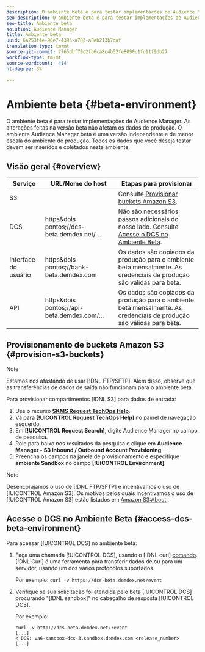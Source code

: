 ```yaml
---
description: O ambiente beta é para testar implementações de Audience Manager. As alterações feitas na versão beta não afetam os dados de produção. O ambiente Audience Manager beta é uma versão independente e de menor escala do ambiente de produção. Todos os dados que você deseja testar devem ser inseridos e coletados neste ambiente.
seo-description: O ambiente beta é para testar implementações de Audience Manager. As alterações feitas na versão beta não afetam os dados de produção. O ambiente Audience Manager beta é uma versão independente e de menor escala do ambiente de produção. Todos os dados que você deseja testar devem ser inseridos e coletados neste ambiente.
seo-title: Ambiente beta
solution: Audience Manager
title: Ambiente beta
uuid: 6a253f4e-96e7-4395-a783-a8eb213b7daf
translation-type: tm+mt
source-git-commit: 7765dbf79c2fb6ca8c4b52fe8090c1fd11f9db27
workflow-type: tm+mt
source-wordcount: '414'
ht-degree: 3%

---
```



# Ambiente beta {#beta-environment}

O ambiente beta é para testar implementações de Audience Manager. As alterações feitas na versão beta não afetam os dados de produção. O ambiente Audience Manager beta é uma versão independente e de menor escala do ambiente de produção. Todos os dados que você deseja testar devem ser inseridos e coletados neste ambiente.

## Visão geral {#overview}

<!-- beta_environment_admin.xml -->

| Serviço | URL/Nome do host | Etapas para provisionar |
|--- |--- |--- |
| S3 |  | Consulte [Provisionar buckets Amazon S3](admin-beta-environment.md#provision-s3-buckets). |
| DCS | https&amp;dois pontos;//dcs-beta.demdex.net/... | Não são necessários passos adicionais do nosso lado. Consulte [Acesse o DCS no Ambiente Beta](admin-beta-environment.md#access-dcs-beta-environment). |
| Interface do usuário | https&amp;dois pontos;//bank-beta.demdex.com | Os dados são copiados da produção para o ambiente beta mensalmente. As credenciais de produção são válidas para beta. |
| API | https&amp;dois pontos;//api-beta.demdex.com/... | Os dados são copiados da produção para o ambiente beta mensalmente. As credenciais de produção são válidas para beta. |

## Provisionamento de buckets Amazon S3 {#provision-s3-buckets}

>[!NOTE]
>
>Estamos nos afastando de usar [!DNL FTP/SFTP]. Além disso, observe que as transferências de dados de saída não funcionam para o ambiente beta.

Para provisionar compartimentos [!DNL S3] para dados de entrada:

1. Use o recurso [**SKMS Request TechOps Help**](https://skms.adobe.com/).
1. Vá para **[!UICONTROL Request TechOps Help]** no painel de navegação esquerdo.
1. Em **[!UICONTROL Request Search]**, digite Audience Manager no campo de pesquisa.
1. Role para baixo nos resultados da pesquisa e clique em **Audience Manager - S3 Inbound / Outbound Account Provisioning**.
1. Preencha os campos na janela de provisionamento e especifique **ambiente Sandbox** no campo **[!UICONTROL Environment]**.

>[!NOTE]
>
>Desencorajamos o uso de [!DNL FTP/SFTP] e incentivamos o uso de [!UICONTROL Amazon S3]. Os motivos pelos quais incentivamos o uso de [!UICONTROL Amazon S3] estão listados em [Amazon S3:About](https://docs.adobe.com/content/help/en/audience-manager/user-guide/reference/amazon-s3.html).

## Acesse o DCS no Ambiente Beta {#access-dcs-beta-environment}

Para acessar [!UICONTROL DCS] no ambiente beta:

1. Faça uma chamada [!UICONTROL DCS], usando o [!DNL curl] [comando](https://curl.haxx.se/docs/manpage.html). [!DNL Curl] é uma ferramenta para transferir dados de ou para um servidor, usando um dos vários protocolos suportados.

   Por exemplo: `curl -v https://dcs-beta.demdex.net/event`

1. Verifique se sua solicitação foi atendida pelo beta [!UICONTROL DCS] procurando &quot;[!DNL sandbox]&quot; no cabeçalho de resposta [!UICONTROL DCS].

   Por exemplo:

   ```
   curl -v http://dcs-beta.demdex.net/?event
   [...]
   < DCS: va6-sandbox-dcs-3.sandbox.demdex.com <release_number>
   [...]
   ```

<!--
1. Determine the load balancer's endpoint IP addresses.

   Run the `dig` [command](https://en.wikipedia.org/wiki/Dig_(command)) to determine the IP address of the nearest load balancer. The `dig` command queries the Domain Name System and returns the name and IP addresses of the Audience Manager [!UICONTROL Data Collection Servers (DCS)].

   ```
   dig dcs-beta.demdex.net
   ...
   dcs-sandbox-1754093861.us-east-1.elb.amazonaws.com. 60 IN A 52.87.15.51
   dcs-sandbox-1754093861.us-east-1.elb.amazonaws.com. 60 IN A 50.16.150.8
   dcs-sandbox-1754093861.us-east-1.elb.amazonaws.com. 60 IN A 52.2.228.100
   ```

1. Using one of the addresses in the above table, add a static DNS entry in the [!DNL `/etc/hosts`] file.

   On Windows, modify [!DNL `c:\WINDOWS\system32\drivers\etc\hosts`].

   For example:

[!DNL `52.87.15.51 samplepartner.demdex.net`]

   >[!NOTE]
   >
   >The addresses change occasionally, so you must keep your [!DNL /etc/hosts] file up to date.

   Additionally, if you need to set up ID synchronization, you must add a similar entry for [!DNL dpm.demdex.net.]

[!DNL `52.87.15.51 dpm.demdex.net`] [!DNL]. 

1. Make a [!UICONTROL DCS] call, using the `curl` [command](https://curl.haxx.se/docs/manpage.html). Curl is a tool to transfer data from or to a server, using one of many supported protocols.

   For example:

[!DNL `https://<domain>/event?product=camera`] 

1. Verify that your request was served by the beta [!UICONTROL DCS] by looking for "sandbox" in the [!UICONTROL DCS] response header.

   For example:

   ```
   curl -v https://dcs-beta.demdex.net/?event
   [...]
   < DCS: va6-sandbox-dcs-3.sandbox.demdex.com <release_number>
   [...]
   ```
-->